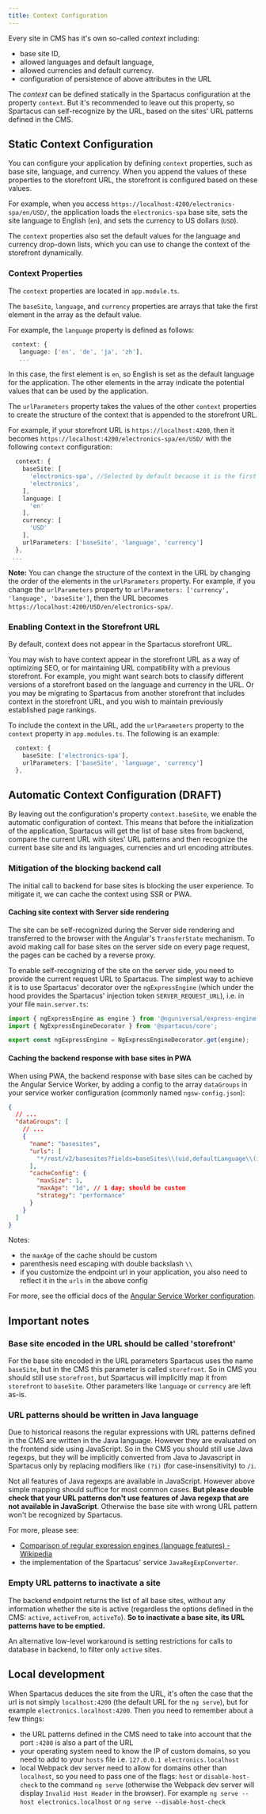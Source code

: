 ```yaml
---
title: Context Configuration
---
```


Every site in CMS has it's own so-called *context* including:

- base site ID,
- allowed languages and default language,
- allowed currencies and default currency.
- configuration of persistence of above attributes in the URL

The *context* can be defined statically in the Spartacus configuration at the property `context`. But it's recommended to leave out this property, so Spartacus can self-recognize by the URL, based on the sites' URL patterns defined in the CMS.

## Static Context Configuration

You can configure your application by defining `context` properties, such as base site, language, and currency. When you append the values of these properties to the storefront URL, the storefront is configured based on these values.

For example, when you access `https://localhost:4200/electronics-spa/en/USD/`, the application loads the `electronics-spa` base site, sets the site language to English (`en`), and sets the currency to US dollars (`USD`).

The `context` properties also set the default values for the language and currency drop-down lists, which you can use to change the context of the storefront dynamically.

### Context Properties

The `context` properties are located in `app.module.ts`.

The `baseSite`, `language`, and `currency` properties are arrays that take the first element in the array as the default value.

For example, the `language` property is defined as follows:

```typescript
 context: {
   language: ['en', 'de', 'ja', 'zh'],
   ...
```

In this case, the first element is `en`, so English is set as the default language for the application. The other elements in the array indicate the potential values that can be used by the application.

The `urlParameters` property takes the values of the other `context` properties to create the structure of the context that is appended to the storefront URL.

For example, if your storefront URL is `https://localhost:4200`, then it becomes `https://localhost:4200/electronics-spa/en/USD/` with the following `context` configuration:

```typescript
  context: {
    baseSite: [
      'electronics-spa', //Selected by default because it is the first element in the list
      'electronics',
    ],
    language: [
      'en'
    ],
    currency: [
      'USD'
    ],
    urlParameters: ['baseSite', 'language', 'currency']
  },
 ...
```

**Note:** You can change the structure of the context in the URL by changing the order of the elements in the `urlParameters` property. For example, if you change the `urlParameters` property to `urlParameters: ['currency', 'language', 'baseSite']`, then the URL becomes `https://localhost:4200/USD/en/electronics-spa/`.

### Enabling Context in the Storefront URL

By default, context does not appear in the Spartacus storefront URL.

You may wish to have context appear in the storefront URL as a way of optimizing SEO, or for maintaining URL compatibility with a previous storefront. For example, you might want search bots to classify different versions of a storefront based on the language and currency in the URL. Or you may be migrating to Spartacus from another storefront that includes context in the storefront URL, and you wish to maintain previously established page rankings.

To include the context in the URL, add the `urlParameters` property to the `context` property in `app.modules.ts`. The following is an example:

```ts
  context: {
    baseSite: ['electronics-spa'],
    urlParameters: ['baseSite', 'language', 'currency']
  },
```

## Automatic Context Configuration (DRAFT)

By leaving out the configuration's property `context.baseSite`, we enable the automatic configuration of context. This means that before the initialization of the application, Spartacus will get the list of base sites from backend, compare the current URL with sites' URL patterns and then recognize the current base site and its languages, currencies and url encoding attributes.

### Mitigation of the blocking backend call

The initial call to backend for base sites is blocking the user experience. To mitigate it, we can cache the context using SSR or PWA.

#### Caching site context with Server side rendering

The site can be self-recognized during the Server side rendering and transferred to the browser with the Angular's `TransferState` mechanism. To avoid making call for base sites on the server side on every page request, the pages can be cached by a reverse proxy.

To enable self-recognizing of the site on the server side, you need to provide the current request URL to Spartacus. The simplest way to achieve it is to use Spartacus' decorator over the `ngExpressEngine` (which under the hood provides the Spartacus' injection token `SERVER_REQUEST_URL`), i.e. in your file `main.server.ts`:

```typescript
import { ngExpressEngine as engine } from '@nguniversal/express-engine';
import { NgExpressEngineDecorator } from '@spartacus/core';

export const ngExpressEngine = NgExpressEngineDecorator.get(engine);
```

#### Caching the backend response with base sites in PWA

When using PWA, the backend response with base sites can be cached by the Angular Service Worker, by adding a config to the array `dataGroups` in your service worker configuration (commonly named `ngsw-config.json`):
```json
{
  // ...
  "dataGroups": [
    // ...
    {
      "name": "basesites",
      "urls": [
        "*/rest/v2/basesites?fields=baseSites\\(uid,defaultLanguage\\(isocode\\),urlEncodingAttributes,urlPatterns,stores\\(currencies\\(isocode\\),defaultCurrency\\(isocode\\),languages\\(isocode\\),defaultLanguage\\(isocode\\)\\)\\)*"
      ],
      "cacheConfig": {
        "maxSize": 1,
        "maxAge": "1d", // 1 day; should be custom
        "strategy": "performance"
      }
    }
  ]
}
```

Notes:

- the `maxAge` of the cache should be custom
- parenthesis need escaping with double backslash `\\`
- if you customize the endpoint url in your application, you also need to reflect it in the `urls` in the above config

For more, see the official docs of the [Angular Service Worker configuration](https://angular.io/guide/service-worker-config#datagroups).

## Important notes

### Base site encoded in the URL should be called 'storefront'

For the base site encoded in the URL parameters Spartacus uses the name `baseSite`, but in the CMS this parameter is called `storefront`. So in CMS you should still use `storefront`, but Spartacus will implicitly map it from `storefront` to `baseSite`. Other parameters like `language` or `currency` are left as-is.

### URL patterns should be written in Java language

Due to historical reasons the regular expressions with URL patterns defined in the CMS are written in the Java language. However they are evaluated on the frontend side using JavaScript. So in the CMS you should still use Java regexps, but they will be implicitly converted from Java to Javascript in Spartacus only by replacing modifiers like `(?i)` (for case-insensitivity) to `/i`. 

Not all features of Java regexps are available in JavaScript. However above simple mapping should suffice for most common cases. **But please double check that your URL patterns don't use features of Java regexp that are not available in JavaScript**. Otherwise the base site with wrong URL pattern won't be recognized by Spartacus.

For more, please see:

- [Comparison of regular expression engines (language features) - Wikipedia](https://en.wikipedia.org/wiki/Comparison_of_regular_expression_engines#Language_features)
- the implementation of the Spartacus' service `JavaRegExpConverter`.

### Empty URL patterns to inactivate a site

The backend endpoint returns the list of all base sites, without any information whether the site is active (regardless the options defined in the CMS: `active`, `activeFrom`, `activeTo`). **So to inactivate a base site, its URL patterns have to be emptied.**

An alternative low-level workaround is setting restrictions for calls to database in backend, to filter only `active` sites.

## Local development

When Spartacus deduces the site from the URL, it's often the case that the url is not simply `localhost:4200` (the default URL for the `ng serve`), but for example `electronics.localhost:4200`. Then you need to remember about a few things:

- the URL patterns defined in the CMS need to take into account that the port `:4200` is also a part of the URL
- your operating system need to know the IP of custom domains, so you need to add to your `hosts` file i.e. `127.0.0.1 electronics.localhost`
- local Webpack dev server need to allow for domains other than `localhost`, so you need to pass one of the flags: `host` or `disable-host-check` to the command `ng serve` (otherwise the Webpack dev server will display  `Invalid Host Header` in the browser). For example `ng serve --host electronics.localhost` or `ng serve --disable-host-check`
